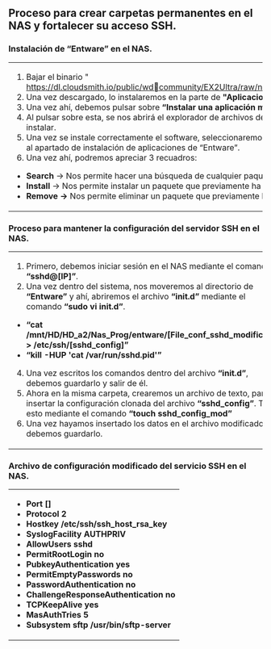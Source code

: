 ## Proceso para crear carpetas permanentes en el NAS y fortalecer su acceso SSH. ##
### Instalación de “Entware” en el NAS. ###
<table>
 <tr>
  <td>
  
  1. Bajar el binario " https://dl.cloudsmith.io/public/wdcommunity/EX2Ultra/raw/names/entware/versions/21.04.07/entware_21.04.07_EX2Ultra.bin".
  2. Una vez descargado, lo instalaremos en la parte de <b> "Aplicaciones" </b> de la interfaz gráfica del NAS.
  3. Una vez ahí, debemos pulsar sobre <b> “Instalar una aplicación manualmente”</b>.
  4. Al pulsar sobre esta, se nos abrirá el explorador de archivos de nuestro sistema, para que busquemos el archivo que queremos instalar.
  5. Una vez se instale correctamente el software, seleccionaremos la nueva aplicación y pulsaremos sobre <b> “configurar” </b> para poder al apartado de instalación de aplicaciones de “Entware”. 
  6. Una vez ahí, podremos apreciar 3 recuadros:
  
  - <b> Search </b> → Nos permite hacer una búsqueda de cualquier paquete.
  - <b> Install </b> → Nos permite instalar un paquete que previamente ha sido encontrado.
  - <b> Remove → </b> Nos permite eliminar un paquete que previamente ha sido instalado.
  
  </td>
 </tr>
</table>

### Proceso para mantener la configuración del servidor SSH en el NAS. ###
<table>
 <tr>
  <td>
 
 1. Primero, debemos iniciar sesión en el NAS mediante el comando <b> “sshd@[IP]”</b>.
 2. Una vez dentro del sistema, nos moveremos al directorio de <b> “Entware” </b> y ahí, abriremos el archivo <b> “init.d” </b> mediante el comando <b> “sudo vi init.d”</b>.

 - <b> “cat /mnt/HD/HD_a2/Nas_Prog/entware/[File_conf_sshd_modificado] > /etc/ssh/[sshd_config]” </b>
 - <b> “kill -HUP 'cat /var/run/sshd.pid'” </b> 

 4. Una vez escritos los comandos dentro del archivo <b> “init.d”</b>, debemos guardarlo y salir de él.
 5. Ahora en la misma carpeta, crearemos un archivo de texto, para insertar la configuración clonada del archivo <b> “sshd_config”</b>. Todo esto mediante el comando <b> “touch sshd_config_mod”</b>
 6. Una vez hayamos insertado los datos en el archivo modificado, debemos guardarlo.
 
  </td>
 </tr>
</table>

### Archivo de configuración modificado del servicio SSH en el NAS. ###
<div align="center">
 <table>
  <tr>
   <td>
    
 - <b>Port []</b> 
 - <b>Protocol 2 </b>
 - <b>Hostkey /etc/ssh/ssh_host_rsa_key </b>
 - <b>SyslogFacility AUTHPRIV </b>
 - <b>AllowUsers sshd </b>
 - <b>PermitRootLogin no </b>
 - <b>PubkeyAuthentication yes </b>
 - <b>PermitEmptyPasswords no </b>
 - <b>PasswordAuthentication no </b>
 - <b>ChallengeResponseAuthentication no </b>
 - <b>TCPKeepAlive yes </b>
 - <b>MasAuthTries 5 </b>
 - <b>Subsystem sftp /usr/bin/sftp-server </b>
   </td>
  </tr>
 </table>
</div>
